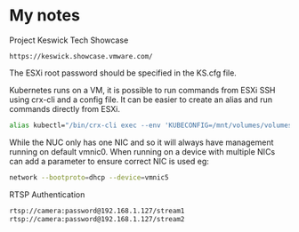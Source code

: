 # My notes

Project Keswick Tech Showcase

```url
https://keswick.showcase.vmware.com/ 
```

The ESXi root password should be specified in the KS.cfg file.

Kubernetes runs on a VM,  it is possible to run commands from ESXi SSH using crx-cli and a config file.  It can be easier to create an alias and run commands directly from ESXi.

```bash
alias kubectl="/bin/crx-cli exec --env 'KUBECONFIG=/mnt/volumes/volumes/kubernetes.io~empty-dir/etc-k8s/admin.conf' $(/bin/crx-cli list | grep infravisor-pod | awk '{print $1}') /infravisor/rootfs/keswick-control-plane/usr/bin/kubectl"
```

While the NUC only has one NIC and so it will always have management running on default vmnic0.  When running on a device with multiple NICs can add a parameter to ensure correct NIC is used eg:

```bash
network --bootproto=dhcp --device=vmnic5
```

RTSP Authentication

```bash
rtsp://camera:password@192.168.1.127/stream1
rtsp://camera:password@192.168.1.127/stream2
```

